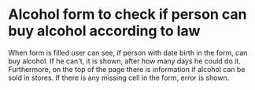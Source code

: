 # Alcohol form to check if person can buy alcohol according to law
When form is filled user can see, if person with date birth in the form, can buy alcohol. If he can't, it is shown, after how many days he could do it.
Furthermore, on the top of the page there is information if alcohol can be sold in stores.
If there is any missing cell in the form, error is shown.
